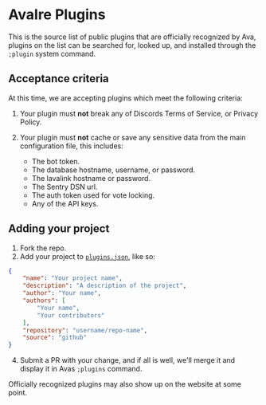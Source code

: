AvaIre Plugins
==============

This is the source list of public plugins that are officially recognized by Ava, plugins on the list can be searched for, looked up, and installed through the `;plugin` system command.

## Acceptance criteria

At this time, we are accepting plugins which meet the following criteria:

1. Your plugin must **not** break any of Discords Terms of Service, or Privacy Policy.
2. Your plugin must **not** cache or save any sensitive data from the main configuration file, this includes:
    
    * The bot token.
    * The database hostname, username, or password.
    * The lavalink hostname or password.
    * The Sentry DSN url.
    * The auth token used for vote locking.
    * Any of the API keys.

## Adding your project

1.  Fork the repo.
3.  Add your project to [`plugins.json`](https://github.com/avaire/plugins/blob/master/plugins.json), like so:

```json
{
    "name": "Your project name",
    "description": "A description of the project",
    "author": "Your name",
    "authors": [
        "Your name",
        "Your contributors"
    ],
    "repository": "username/repo-name",
    "source": "github"
}
```

4.  Submit a PR with your change, and if all is well, we'll merge it and display it in Avas `;plugins` command.

Officially recognized plugins may also show up on the website at some point.

